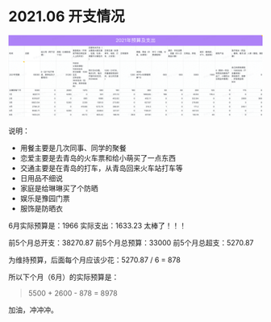 # 2021.06 开支情况

![Jun](images/2021-jun.png)

说明：

- 用餐主要是几次同事、同学的聚餐
- 恋爱主要是去青岛的火车票和给小萌买了一点东西
- 交通主要是在青岛的打车，从青岛回来火车站打车等
- 日用品不细说
- 家庭是给琳琳买了个防晒
- 娱乐是豫园门票
- 服饰是防晒衣

6月实际预算是：1966
实际支出：1633.23
太棒了！！！

前5个月总开支：38270.87
前5个月总预算：33000
前5个月总超支：5270.87

为维持预算，后面每个月应该少花：5270.87 / 6 = 878

所以下个月（6月）的实际预算是：

> 5500 + 2600 - 878 = 8978

加油，冲冲冲。